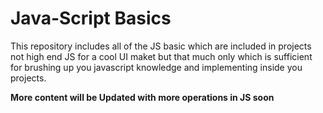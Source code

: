 # Java-Script Basics

This repository includes all of the JS basic which are included in projects not high end JS for a cool UI maket but that much only which is sufficient for brushing up you javascript knowledge and implementing inside you projects.

**More content will be Updated with more operations in JS soon**

